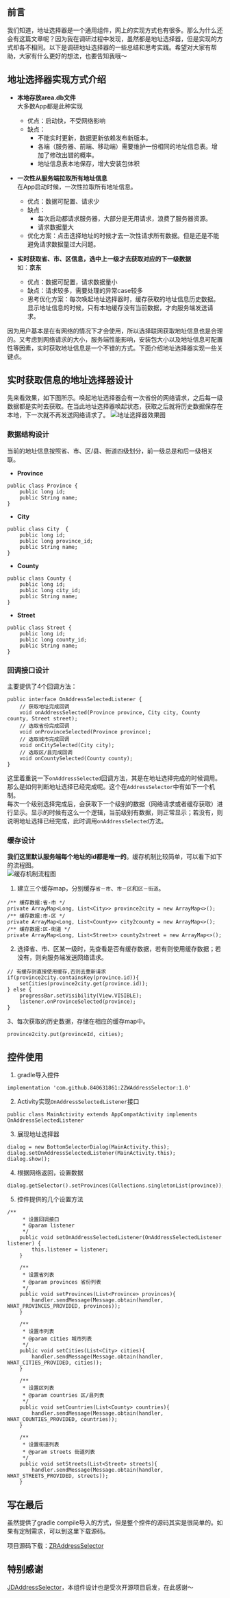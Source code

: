 ## 前言
我们知道，地址选择器是一个通用组件，网上的实现方式也有很多。那么为什么还会有这篇文章呢？因为我在调研过程中发现，虽然都是地址选择器，但是实现的方式却各不相同。以下是调研地址选择器的一些总结和思考实践。希望对大家有帮助，大家有什么更好的想法，也要告知我哦～

## 地址选择器实现方式介绍

+ **本地存放area.db文件**  
大多数App都是此种实现
    - 优点：启动快，不受网络影响
    - 缺点：
        + 不能实时更新，数据更新依赖发布新版本。
        + 各端（服务器、前端、移动端）需要维护一份相同的地址信息表。增加了修改出错的概率。
        + 地址信息表本地保存，增大安装包体积

+ **一次性从服务端拉取所有地址信息**  
在App启动时候，一次性拉取所有地址信息。
    - 优点：数据可配置、请求少
    - 缺点：
        + 每次启动都请求服务器，大部分是无用请求，浪费了服务器资源。
        + 请求数据量大
    - 优化方案：点击选择地址的时候才去一次性请求所有数据。但是还是不能避免请求数据量过大问题。

+ **实时获取省、市、区信息，选中上一级才去获取对应的下一级数据**  
如：**京东**
    - 优点：数据可配置，请求数据量小
    - 缺点：请求较多，需要处理的异常case较多
    - 思考优化方案：每次唤起地址选择器时，缓存获取的地址信息历史数据。显示地址信息的时候，只有本地缓存没有当前数据，才向服务端发送请求。

因为用户基本是在有网络的情况下才会使用，所以选择联网获取地址信息也是合理的。又考虑到网络请求的大小，服务端性能影响，安装包大小以及地址信息可配置性等因素，实时获取地址信息是一个不错的方式。下面介绍地址选择器实现一些关键点。

## 实时获取信息的地址选择器设计
先来看效果，如下图所示。唤起地址选择器会有一次省份的网络请求，之后每一级数据都是实时去获取。在当此地址选择器唤起状态，获取之后就将历史数据保存在本地，下一次就不再发送网络请求了。
![地址选择器效果图](https://github.com/yushiwo/images/blob/master/addressselector/test.gif?raw=true)

### 数据结构设计
当前的地址信息按照省、市、区/县、街道四级划分，前一级总是和后一级相关联。

+ **Province**

```
public class Province {
    public long id;
    public String name;
}
```
+ **City**

```
public class City  {
    public long id;
    public long province_id;
    public String name;
}
```
+ **County**

```
public class County {
    public long id;
    public long city_id;
    public String name;
}
```
+ **Street**

```
public class Street {
    public long id;
    public long county_id;
    public String name;
}
```

### 回调接口设计
主要提供了4个回调方法：

```
public interface OnAddressSelectedListener {
    // 获取地址完成回调
    void onAddressSelected(Province province, City city, County county, Street street);
    // 选取省份完成回调
    void onProvinceSelected(Province province);
    // 选取城市完成回调
    void onCitySelected(City city);
    // 选取区/县完成回调
    void onCountySelected(County county);
}
```
这里着重说一下`onAddressSelected`回调方法，其是在地址选择完成的时候调用。那么是如何判断地址选择已经完成呢。这个在`AddressSelector`中有如下一个机制。  
每次一个级别选择完成后，会获取下一个级别的数据（网络请求或者缓存获取）进行显示。显示的时候有这么一个逻辑，当前级别有数据，则正常显示；若没有，则说明地址选择已经完成，此时调用`onAddressSelected`方法。 

### 缓存设计
**我们这里默认服务端每个地址的id都是唯一的**。缓存机制比较简单，可以看下如下的流程图。  
![缓存机制流程图](https://github.com/yushiwo/images/blob/master/addressselector/cache.png?raw=true)
1. 建立三个缓存map，分别缓存`省－市`、`市－区`和`区－街道`。

```
/** 缓存数据:省-市 */
private ArrayMap<Long, List<City>> province2city = new ArrayMap<>();
/** 缓存数据:市-区 */
private ArrayMap<Long, List<County>> city2county = new ArrayMap<>();
/** 缓存数据:区-街道 */
private ArrayMap<Long, List<Street>> county2street = new ArrayMap<>();
```
2. 选择省、市、区某一级时，先查看是否有缓存数据，若有则使用缓存数据；若没有，则向服务端发送网络请求。

```
// 有缓存则直接使用缓存,否则去重新请求
if(province2city.containsKey(province.id)){
    setCities(province2city.get(province.id));
} else {
    progressBar.setVisibility(View.VISIBLE);
    listener.onProvinceSelected(province);
}
```
3、每次获取的历史数据，存储在相应的缓存map中。

```
province2city.put(provinceId, cities);
```

## 控件使用
1. gradle导入控件

```
implementation 'com.github.840631861:ZZWAddressSelector:1.0'
```

2. Activity实现`OnAddressSelectedListener`接口

```
public class MainActivity extends AppCompatActivity implements OnAddressSelectedListener
```

3. 展现地址选择器

```
dialog = new BottomSelectorDialog(MainActivity.this);
dialog.setOnAddressSelectedListener(MainActivity.this);
dialog.show();
```
4. 根据网络返回，设置数据

```
dialog.getSelector().setProvinces(Collections.singletonList(province));
```

5. 控件提供的几个设置方法

```
/**
     * 设置回调接口
     * @param listener
     */
    public void setOnAddressSelectedListener(OnAddressSelectedListener listener) {
        this.listener = listener;
    }

    /**
     * 设置省列表
     * @param provinces 省份列表
     */
    public void setProvinces(List<Province> provinces){
        handler.sendMessage(Message.obtain(handler, WHAT_PROVINCES_PROVIDED, provinces));
    }

    /**
     * 设置市列表
     * @param cities 城市列表
     */
    public void setCities(List<City> cities){
        handler.sendMessage(Message.obtain(handler, WHAT_CITIES_PROVIDED, cities));
    }

    /**
     * 设置区列表
     * @param countries 区/县列表
     */
    public void setCountries(List<County> countries){
        handler.sendMessage(Message.obtain(handler, WHAT_COUNTIES_PROVIDED, countries));
    }

    /**
     * 设置街道列表
     * @param streets 街道列表
     */
    public void setStreets(List<Street> streets){
        handler.sendMessage(Message.obtain(handler, WHAT_STREETS_PROVIDED, streets));
    }
```


## 写在最后
虽然提供了gradle compile导入的方式，但是整个控件的源码其实是很简单的。如果有定制需求，可以到这里下载源码。 

项目源码下载：[ZRAddressSelector](https://github.com/yushiwo/ZRAddressSelector.git)

## 特别感谢 
[JDAddressSelector](https://github.com/chihane/JDAddressSelector)，本组件设计也是受次开源项目启发，在此感谢～
